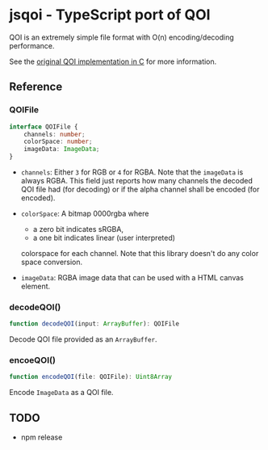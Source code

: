 jsqoi - TypeScript port of QOI
==============================

QOI is an extremely simple file format with O(n) encoding/decoding performance.

See the [original QOI implementation in C](https://github.com/phoboslab/qoi) for more information.

Reference
---------

### QOIFile

```TypeScript
interface QOIFile {
    channels: number;
    colorSpace: number;
    imageData: ImageData;
}
```

* `channels`: Either `3` for RGB or `4` for RGBA. Note that the `imageData` is
  always RGBA. This field just reports how many channels the decoded QOI file
  had (for decoding) or if the alpha channel shall be encoded (for encoded).
* `colorSpace`: A bitmap 0000rgba where
  * a zero bit indicates sRGBA,
  * a one bit indicates linear (user interpreted)
  
  colorspace for each channel. Note that this library doesn't do any color
  space conversion.
* `imageData`: RGBA image data that can be used with a HTML canvas element.

### decodeQOI()

```TypeScript
function decodeQOI(input: ArrayBuffer): QOIFile
```

Decode QOI file provided as an `ArrayBuffer`.

### encoeQOI()

```TypeScript
function encodeQOI(file: QOIFile): Uint8Array
```

Encode `ImageData` as a QOI file.

TODO
----

* npm release
